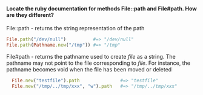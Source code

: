 #### Locate the ruby documentation for methods File::path and File#path. How are they different?

File::path - returns the string representation of the path
```ruby
File.path("/dev/null")          #=> "/dev/null"
File.path(Pathname.new("/tmp")) #=> "/tmp"
```

File#path - returns the pathname used to create *file* as a string.  The pathname may not point to the file corresponding to *file*.  For instance, the pathname becomes void when the file has been moved or deleted

```ruby
  File.new("testfile").path               #=> "testfile"
  File.new("/tmp/../tmp/xxx", "w").path   #=> "/tmp/../tmp/xxx"
```

